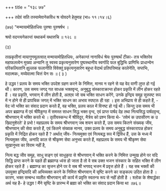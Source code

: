 +++
title = "१३८ ७७"

+++
तदेवं सति तस्यामेवानेकविध श्र योवदने हेतुमाह (भा० ११।१४।६) 

(७७) "मन्मायामोहितधियः पुरुषाः पुरुषर्षभ । 

श्रयो वदन्त्यनेकान्तं यथाकर्म यथारुचि ॥ १२८ ॥ 

(३) 

तत्प्रकृतीनां मायागुणमूलत्वात् मन्मायामोहितधियः, अनेकान्तं नानाविधं श्रेयः पुरुषार्थं टीका- तत्र भक्तिरेव महाफलत्वेन मुख्या अन्यानि तु स्वस्व प्रकृत्यनुसारेण पुष्पस्थानीय स्वर्गादि फल बुद्धिभिः प्राणिभिः प्राधान्येन परिकल्पितानि क्षुल्लक फलानीति विवेक्तुं प्रकृत्यनुसारेण बहुधा वेदार्थ प्रतिपत्तिमाह कालेनेति, सप्तभिः, मदात्मकः, मय्येवात्मा चित्तं येन सः ॥ ( ३ ) 

हे उद्धव ! प्रलय के समय भक्ति उपदेश ग्रहण करने के निमित्त, मानव न रहने से यह वेद वाणी लुप्त हो गई थी। कारण, उस समय जगद् गत साधक भक्तवृन्द, अनुबुद्ध संस्काराक्रान्त होकर प्रकृति में लीन होकर रहते हैं । वह प्रकृति, भगवान् में लीन होती है, अतएव जो सब भक्ति साधन करेंगे, उनके इन्द्रिय समूह सुस्पष्ट रूप में न होने से ही प्रापचिक जगत् में भक्ति साधन का अभाव स्पष्टतः ही रहा । इस अभिप्राय से ही कहते हैं, - वेद जो भक्ति का संवाद प्रदान करते हैं, वह भक्ति, प्रलय काल में विनष्ट हो गई थी। किन्तु उस समय भी अपर ब्रह्माण्ड में एवं श्रीवैकुण्ठ में समस्त साधन सिद्ध भक्त वृन्द, एवं प्राप्त पार्षद देह तथा नित्यसिद्ध पार्षदवृन्द, श्रीभगवान् में भक्ति करते थे । तृतीयस्कन्ध में श्रीविदुर, मैत्रेय को प्रश्न किया थे- 'तवेमं क उपासीरण क उ खिदनुशेरते' हे प्रभो ! महाप्रलय के समय श्रीभगवान् जब शयन करते हैं, उस समय कितने संख्यक् जीव, श्रीभगवान् की सेवा करते हैं, एवं कितने संख्यक मानव, उक्त प्रलय के समय अनुबुद्ध संस्कारापन्न होकर प्रकृति में निद्रित होकर रहते हैं ? अर्थात् जीव- नित्यमुक्त एवं नित्यबद्ध रूप में द्विविध हैं, उस के मध्य में नित्यमुक्त जीव, अनादि काल से श्रीकृष्ण सेवा अनुभव करते हैं, महाप्रलय के समय भी श्रीकृष्ण सेवा सुखानुभव का विराम नहीं है, 

नित्य बद्ध जीव समूह, साधु सङ्ग एवं साधुकृपा से श्रीभगवान् में भक्ति करने के निमित्त उन्मुख होने पर यदि सिद्धि प्राप्त करने के पहले ही ब्रह्माण्ड ध्वंस हो जाता है तो वे सब उक्त भजन संस्कार के सहित भक्ति में लीन होकर रहते हैं । ब्रह्माण्ड का सृजन होने पर वे सब श्री भगवद् भजन में प्रवृत्त होते हैं । यह सब भक्तों की उपयुक्त इन्द्रियादि की अभिव्यक्त करने के निमित्त श्रीभगवान् में सृष्टि करने का सङ्कल्प उदित होता है । कारण, भक्त सम्बन्ध व्यतीत श्रीभगवान् की कार्य में प्रवृत्ति स्वतन्त्र रूप से नहीं होती है । श्लोक के शेषार्द्धका अर्थ यह है- हे उद्धव ! मैंने सृष्टि के प्रारम्भ में ब्रह्मा को भक्ति का संवाद प्रदान किया था ॥७६॥ 
